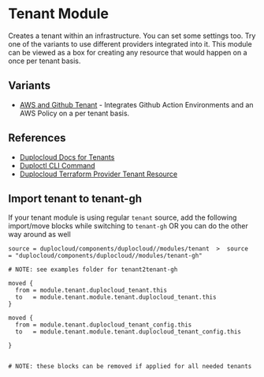 # Tenant Module 

Creates a tenant within an infrastructure. You can set some settings too. Try one of the variants to use different providers integrated into it. This module can be viewed as a box for creating any resource that would happen on a once per tenant basis.

## Variants  

- [AWS and Github Tenant](../tenant-gh-aws/) - Integrates Github Action Environments and an AWS Policy on a per tenant basis. 

## References

- [Duplocloud Docs for Tenants](https://docs.duplocloud.com/docs/welcome-to-duplocloud/application-focused-interface-duplocloud-architecture/duplocloud-common-components/tenant)
- [Duploctl CLI Command](https://cli.duplocloud.com/Tenant/)
- [Duplocloud Terraform Provider Tenant Resource](https://registry.terraform.io/providers/duplocloud/duplocloud/latest/docs/resources/tenant)



## Import tenant to tenant-gh

If your tenant module is using regular `tenant` source, add the following import/move blocks while switching to `tenant-gh` OR you can do the other way around as well

```
source = duplocloud/components/duplocloud//modules/tenant  >  source  = "duplocloud/components/duplocloud//modules/tenant-gh"

# NOTE: see examples folder for tenant2tenant-gh
```


```
moved {
  from = module.tenant.duplocloud_tenant.this
  to   = module.tenant.module.tenant.duplocloud_tenant.this
}

moved {
  from = module.tenant.duplocloud_tenant_config.this
  to   = module.tenant.module.tenant.duplocloud_tenant_config.this

}


# NOTE: these blocks can be removed if applied for all needed tenants 
```





